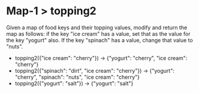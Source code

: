 # Map-1 > topping2

Given a map of food keys and their topping values, modify and return the map as follows: if the key "ice cream" has a value, set that as the value for the key "yogurt" also. If the key "spinach" has a value, change that value to "nuts".

- topping2({"ice cream": "cherry"}) → {"yogurt": "cherry", "ice cream": "cherry"}
- topping2({"spinach": "dirt", "ice cream": "cherry"}) → {"yogurt": "cherry", "spinach": "nuts", "ice cream": "cherry"}
- topping2({"yogurt": "salt"}) → {"yogurt": "salt"}